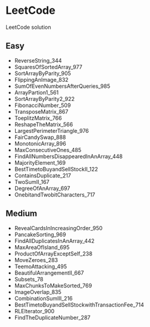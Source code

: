 # LeetCode
LeetCode solution

## Easy
* ReverseString_344
* SquaresOfSortedArray_977
* SortArrayByParity_905
* FlippingAnImage_832
* SumOfEvenNumbersAfterQueries_985
* ArrayPartion1_561
* SortArrayByParity2_922
* FibonacciNumber_509
* TransposeMatrix_867
* ToeplitzMatrix_766
* ReshapeTheMatrix_566
* LargestPerimeterTriangle_976
* FairCandySwap_888
* MonotonicArray_896
* MaxConsecutiveOnes_485
* FindAllNumbersDisappearedInAnArray_448
* MajorityElement_169
* BestTimetoBuyandSellStockII_122
* ContainsDuplicate_217
* TwoSumII_167
* DegreeOfAnArray_697
* OnebitandTwobitCharacters_717

## Medium
* RevealCardsInIncreasingOrder_950
* PancakeSorting_969
* FindAllDuplicatesInAnArray_442
* MaxAreaOfIsland_695
* ProductOfArrayExceptSelf_238
* MoveZeroes_283
* TeemoAttacking_495
* BeautifulArrangementII_667
* Subsets_78
* MaxChunksToMakeSorted_769 
* ImageOverlap_835
* CombinationSumIII_216
* BestTimetoBuyandSellStockwithTransactionFee_714
* RLEIterator_900
* FindTheDuplicateNumber_287

